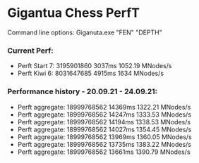 # Gigantua Chess PerfT

Command line options:
Giganuta.exe "FEN" "DEPTH"

### Current Perf:
 - Perft Start 7: 3195901860 3037ms 1052.19 MNodes/s
 - Perft Kiwi 6: 8031647685 4915ms 1634 MNodes/s

### Performance history - 20.09.21 - 24.09.21:
 - Perft aggregate: 18999768562 14369ms 1322.21 MNodes/s
 - Perft aggregate: 18999768562 14247ms 1333.53 MNodes/s
 - Perft aggregate: 18999768562 14194ms 1338.53 MNodes/s
 - Perft aggregate: 18999768562 14027ms 1354.45 MNodes/s
 - Perft aggregate: 18999768562 13969ms 1360.05 MNodes/s
 - Perft aggregate: 18999768562 13735ms 1383.22 MNodes/s
 - Perft aggregate: 18999768562 13661ms 1390.79 MNodes/s



<!--
**Gigantua/Gigantua** is a ✨ _special_ ✨ repository because its `README.md` (this file) appears on your GitHub profile.

Here are some ideas to get you started:

- 🔭 I’m currently working on ...
- 🌱 I’m currently learning ...
- 👯 I’m looking to collaborate on ...
- 🤔 I’m looking for help with ...
- 💬 Ask me about ...
- 📫 How to reach me: ...
- 😄 Pronouns: ...
- ⚡ Fun fact: ...
-->
